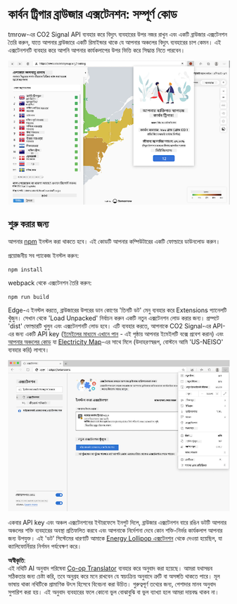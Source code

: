 <!--
CO_OP_TRANSLATOR_METADATA:
{
  "original_hash": "fab4e6b4f0efcd587a9029d82991f597",
  "translation_date": "2025-08-25T23:50:31+00:00",
  "source_file": "5-browser-extension/solution/README.md",
  "language_code": "bn"
}
-->
# কার্বন ট্রিগার ব্রাউজার এক্সটেনশন: সম্পূর্ণ কোড

tmrow-এর CO2 Signal API ব্যবহার করে বিদ্যুৎ ব্যবহারের উপর নজর রাখুন এবং একটি ব্রাউজার এক্সটেনশন তৈরি করুন, যাতে আপনার ব্রাউজারে একটি রিমাইন্ডার থাকে যে আপনার অঞ্চলের বিদ্যুৎ ব্যবহারের চাপ কেমন। এই এক্সটেনশনটি ব্যবহার করে আপনি আপনার কার্যকলাপের উপর ভিত্তি করে সিদ্ধান্ত নিতে পারবেন।

![এক্সটেনশনের স্ক্রিনশট](../../../../translated_images/extension-screenshot.0e7f5bfa110e92e3875e1bc9405edd45a3d2e02963e48900adb91926a62a5807.bn.png)

## শুরু করার জন্য

আপনার [npm](https://npmjs.com) ইনস্টল করা থাকতে হবে। এই কোডটি আপনার কম্পিউটারের একটি ফোল্ডারে ডাউনলোড করুন।

প্রয়োজনীয় সব প্যাকেজ ইনস্টল করুন:

```
npm install
```

webpack থেকে এক্সটেনশন তৈরি করুন:

```
npm run build
```

Edge-এ ইনস্টল করতে, ব্রাউজারের উপরের ডান কোণের 'তিনটি ডট' মেনু ব্যবহার করে Extensions প্যানেলটি খুঁজুন। সেখান থেকে 'Load Unpacked' নির্বাচন করুন একটি নতুন এক্সটেনশন লোড করার জন্য। প্রম্পটে 'dist' ফোল্ডারটি খুলুন এবং এক্সটেনশনটি লোড হবে। এটি ব্যবহার করতে, আপনাকে CO2 Signal-এর API-এর জন্য একটি API key ([ইমেইলের মাধ্যমে এখানে পান](https://www.co2signal.com/) - এই পৃষ্ঠায় আপনার ইমেইলটি বক্সে প্রবেশ করান) এবং [আপনার অঞ্চলের কোড](http://api.electricitymap.org/v3/zones) যা [Electricity Map](https://www.electricitymap.org/map)-এর সাথে মিলে (উদাহরণস্বরূপ, বোস্টনে আমি 'US-NEISO' ব্যবহার করি) লাগবে।

![ইনস্টল করা হচ্ছে](../../../../translated_images/install-on-edge.78634f02842c48283726c531998679a6f03a45556b2ee99d8ff231fe41446324.bn.png)

একবার API key এবং অঞ্চল এক্সটেনশনের ইন্টারফেসে ইনপুট দিলে, ব্রাউজার এক্সটেনশন বারে রঙিন ডটটি আপনার অঞ্চলের শক্তি ব্যবহারের অবস্থা প্রতিফলিত করবে এবং আপনাকে নির্দেশনা দেবে কোন শক্তি-নির্ভর কার্যকলাপ আপনার জন্য উপযুক্ত। এই 'ডট' সিস্টেমের ধারণাটি আমাকে [Energy Lollipop এক্সটেনশন](https://energylollipop.com/) থেকে দেওয়া হয়েছিল, যা ক্যালিফোর্নিয়ার নির্গমন পর্যবেক্ষণ করে।

**অস্বীকৃতি**:  
এই নথিটি AI অনুবাদ পরিষেবা [Co-op Translator](https://github.com/Azure/co-op-translator) ব্যবহার করে অনুবাদ করা হয়েছে। আমরা যথাসম্ভব সঠিকতার জন্য চেষ্টা করি, তবে অনুগ্রহ করে মনে রাখবেন যে স্বয়ংক্রিয় অনুবাদে ত্রুটি বা অসঙ্গতি থাকতে পারে। মূল ভাষায় থাকা নথিটিকে প্রামাণিক উৎস হিসেবে বিবেচনা করা উচিত। গুরুত্বপূর্ণ তথ্যের জন্য, পেশাদার মানব অনুবাদ সুপারিশ করা হয়। এই অনুবাদ ব্যবহারের ফলে কোনো ভুল বোঝাবুঝি বা ভুল ব্যাখ্যা হলে আমরা দায়বদ্ধ থাকব না।